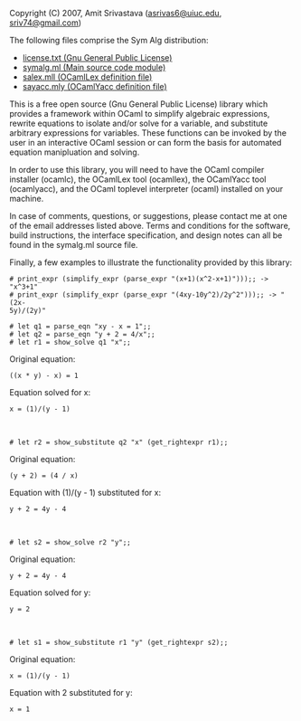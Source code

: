 Copyright (C) 2007, Amit Srivastava (asrivas6@uiuc.edu, sriv74@gmail.com)

The following files comprise the Sym Alg distribution:

* [license.txt (Gnu General Public License)][1]
* [symalg.ml (Main source code module)][2]
* [salex.mll (OCamlLex definition file)][3]
* [sayacc.mly (OCamlYacc definition file)][4]

This is a free open source (Gnu General Public License) library which provides
a framework within OCaml to simplify algebraic expressions, rewrite equations
to isolate and/or solve for a variable, and substitute arbitrary expressions
for variables. These functions can be invoked by the user in an interactive
OCaml session or can form the basis for automated equation manipluation and
solving.

In order to use this library, you will need to have the OCaml compiler
installer (ocamlc), the OCamlLex tool (ocamllex), the OCamlYacc tool
(ocamlyacc), and the OCaml toplevel interpreter (ocaml) installed on your
machine.

In case of comments, questions, or suggestions, please contact me at one of
the email addresses listed above. Terms and conditions for the software, build
instructions, the interface specification, and design notes can all be found
in the symalg.ml source file.

Finally, a few examples to illustrate the functionality provided by this
library:

    # print_expr (simplify_expr (parse_expr "(x+1)(x^2-x+1)")));; -> "x^3+1"
    # print_expr (simplify_expr (parse_expr "(4xy-10y^2)/2y^2")));; -> "(2x-
    5y)/(2y)"
    
    # let q1 = parse_eqn "xy - x = 1";;
    # let q2 = parse_eqn "y + 2 = 4/x";;
    # let r1 = show_solve q1 "x";;


Original equation:

    ((x * y) - x) = 1

Equation solved for x:

    x = (1)/(y - 1)

<br/>

    # let r2 = show_substitute q2 "x" (get_rightexpr r1);;


Original equation:

    (y + 2) = (4 / x)

Equation with (1)/(y - 1) substituted for x:

    y + 2 = 4y - 4

<br/>

    # let s2 = show_solve r2 "y";;


Original equation:

    y + 2 = 4y - 4

Equation solved for y:

    y = 2

<br/>

    # let s1 = show_substitute r1 "y" (get_rightexpr s2);;


Original equation:

    x = (1)/(y - 1)

Equation with 2 substituted for y:

    x = 1

   [1]: license.txt
   [2]: symalg.ml
   [3]: salex.mll
   [4]: sayacc.mly
